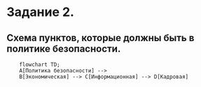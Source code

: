 # Задание 2.

## Схема пунктов, которые должны быть в политике безопасности.
``` mermaid
    flowchart TD;
    A[Политика безопасности] -->
    B[Экономическая] --> C[Информационная] --> D[Кадровая]
```